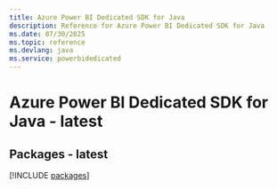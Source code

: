 ```yaml
---
title: Azure Power BI Dedicated SDK for Java
description: Reference for Azure Power BI Dedicated SDK for Java
ms.date: 07/30/2025
ms.topic: reference
ms.devlang: java
ms.service: powerbidedicated
---
```

# Azure Power BI Dedicated SDK for Java - latest
## Packages - latest
[!INCLUDE [packages](power-bi-dedicated-index.md)]